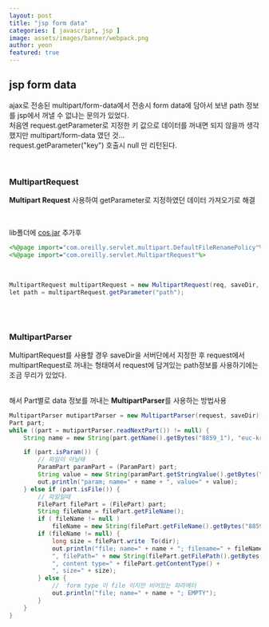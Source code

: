 ```yaml
---
layout: post
title: "jsp form data"
categories: [ javascript, jsp ]
image: assets/images/banner/webpack.png
author: yeon
featured: true
---
```


## jsp form data
ajax로 전송된 multipart/form-data에서 전송시 form data에 담아서 보낸 path 정보를 jsp에서 꺼낼 수 없냐는 문의가 있었다. <br>
처음엔 request.getParameter로 지정한 키 값으로 데이터를 꺼내면 되지 않을까 생각 했지만 multipart/form-data 였던 것... <br>
request.getParameter("key") 호출시 null 만 리턴된다. <br>

<br>

### MultipartRequest
**Multipart Request** 사용하여 getParameter로 지정하였던 데이터 가져오기로 해결 <br>

<br>

lib폴더에 [cos.jar](http://servlets.com/cos/) 추가후 <br>

```jsp
<%@page import="com.oreilly.servlet.multipart.DefaultFileRenamePolicy"%>
<%@page import="com.oreilly.servlet.MultipartRequest"%>
```

<br>

```java
MultipartRequest multipartRequest = new MultipartRequest(req, saveDir, maxSize, encType, new DefaultFileRenamePolicy());
let path = multipartRequest.getParameter("path");
```

<br><br>

### MultipartParser
MultipartRequest를 사용할 경우 saveDir을 서버단에서 지정한 후 request에서 multipartRequest로 꺼내는 형태여서 request에 담겨있는 path정보를 사용하기에는 조금 무리가 있었다. <br><br>

해서 Part별로 data 정보를 꺼내는 **MultipartParser**를 사용하는 방법사용 <br>

```java
MultipartParser mutipartParser = new MultipartParser(request, saveDir);
Part part;
while ((part = mutipartParser.readNextPart()) != null) {
    String name = new String(part.getName().getBytes("8859_1"), "euc-kr");

    if (part.isParam()) {
        // 파일이 아닐때
        ParamPart paramPart = (ParamPart) part;
        String value = new String(paramPart.getStringValue().getBytes("8859_1"), "euc-kr");
        out.println("param; name=" + name + ", value=" + value);
    } else if (part.isFile()) {
        // 파일일때
        FilePart filePart = (FilePart) part;
        String fileName = filePart.getFileName();
        if ( fileName != null )
            fileName = new String(filePart.getFileName().getBytes("8859_1"),"euc-kr");
        if (fileName != null) {
            long size = filePart.write　To(dir);
            out.println("file; name=" + name + "; filename=" + fileName +
            ", filePath=" + new String(filePart.getFilePath().getBytes("8859_1"),"euc-kr") +
            ", content type=" + filePart.getContentType() +
            ", size=" + size);
        } else {
            //  form type 이 file 이지만 비어있는 파라메터
            out.println("file; name=" + name + "; EMPTY");
        }
    }
}
```




<br><br><br>